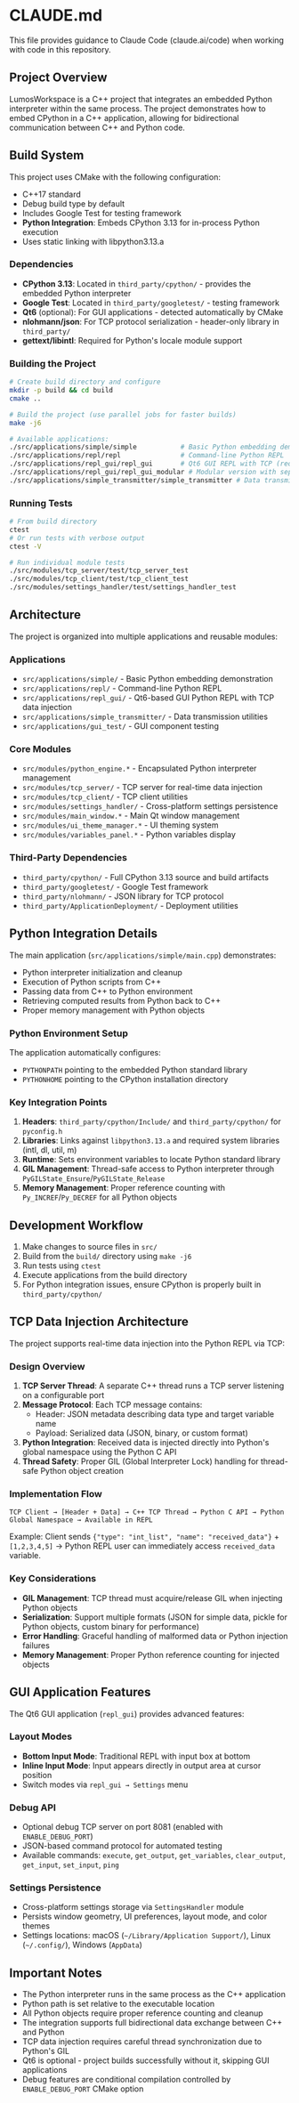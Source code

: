 # CLAUDE.md

This file provides guidance to Claude Code (claude.ai/code) when working with code in this repository.

## Project Overview

LumosWorkspace is a C++ project that integrates an embedded Python interpreter within the same process. The project demonstrates how to embed CPython in a C++ application, allowing for bidirectional communication between C++ and Python code.

## Build System

This project uses CMake with the following configuration:
- C++17 standard
- Debug build type by default
- Includes Google Test for testing framework
- **Python Integration**: Embeds CPython 3.13 for in-process Python execution
- Uses static linking with libpython3.13.a

### Dependencies

- **CPython 3.13**: Located in `third_party/cpython/` - provides the embedded Python interpreter
- **Google Test**: Located in `third_party/googletest/` - testing framework  
- **Qt6** (optional): For GUI applications - detected automatically by CMake
- **nlohmann/json**: For TCP protocol serialization - header-only library in `third_party/`
- **gettext/libintl**: Required for Python's locale module support

### Building the Project

```bash
# Create build directory and configure
mkdir -p build && cd build
cmake ..

# Build the project (use parallel jobs for faster builds)
make -j6

# Available applications:
./src/applications/simple/simple           # Basic Python embedding demo
./src/applications/repl/repl               # Command-line Python REPL
./src/applications/repl_gui/repl_gui       # Qt6 GUI REPL with TCP (requires Qt6)
./src/applications/repl_gui/repl_gui_modular # Modular version with separate components
./src/applications/simple_transmitter/simple_transmitter # Data transmission utility
```

### Running Tests

```bash
# From build directory
ctest
# Or run tests with verbose output
ctest -V

# Run individual module tests
./src/modules/tcp_server/test/tcp_server_test
./src/modules/tcp_client/test/tcp_client_test  
./src/modules/settings_handler/test/settings_handler_test
```

## Architecture

The project is organized into multiple applications and reusable modules:

### Applications
- `src/applications/simple/` - Basic Python embedding demonstration
- `src/applications/repl/` - Command-line Python REPL
- `src/applications/repl_gui/` - Qt6-based GUI Python REPL with TCP data injection
- `src/applications/simple_transmitter/` - Data transmission utilities
- `src/applications/gui_test/` - GUI component testing

### Core Modules
- `src/modules/python_engine.*` - Encapsulated Python interpreter management
- `src/modules/tcp_server/` - TCP server for real-time data injection
- `src/modules/tcp_client/` - TCP client utilities  
- `src/modules/settings_handler/` - Cross-platform settings persistence
- `src/modules/main_window.*` - Main Qt window management
- `src/modules/ui_theme_manager.*` - UI theming system
- `src/modules/variables_panel.*` - Python variables display

### Third-Party Dependencies
- `third_party/cpython/` - Full CPython 3.13 source and build artifacts
- `third_party/googletest/` - Google Test framework
- `third_party/nlohmann/` - JSON library for TCP protocol
- `third_party/ApplicationDeployment/` - Deployment utilities

## Python Integration Details

The main application (`src/applications/simple/main.cpp`) demonstrates:
- Python interpreter initialization and cleanup
- Execution of Python scripts from C++
- Passing data from C++ to Python environment
- Retrieving computed results from Python back to C++
- Proper memory management with Python objects

### Python Environment Setup

The application automatically configures:
- `PYTHONPATH` pointing to the embedded Python standard library
- `PYTHONHOME` pointing to the CPython installation directory

### Key Integration Points

1. **Headers**: `third_party/cpython/Include/` and `third_party/cpython/` for `pyconfig.h`
2. **Libraries**: Links against `libpython3.13.a` and required system libraries (intl, dl, util, m)
3. **Runtime**: Sets environment variables to locate Python standard library
4. **GIL Management**: Thread-safe access to Python interpreter through `PyGILState_Ensure`/`PyGILState_Release`
5. **Memory Management**: Proper reference counting with `Py_INCREF`/`Py_DECREF` for all Python objects

## Development Workflow

1. Make changes to source files in `src/`
2. Build from the `build/` directory using `make -j6`
3. Run tests using `ctest`
4. Execute applications from the build directory
5. For Python integration issues, ensure CPython is properly built in `third_party/cpython/`

## TCP Data Injection Architecture

The project supports real-time data injection into the Python REPL via TCP:

### Design Overview

1. **TCP Server Thread**: A separate C++ thread runs a TCP server listening on a configurable port
2. **Message Protocol**: Each TCP message contains:
   - Header: JSON metadata describing data type and target variable name
   - Payload: Serialized data (JSON, binary, or custom format)
3. **Python Integration**: Received data is injected directly into Python's global namespace using the Python C API
4. **Thread Safety**: Proper GIL (Global Interpreter Lock) handling for thread-safe Python object creation

### Implementation Flow

```
TCP Client → [Header + Data] → C++ TCP Thread → Python C API → Python Global Namespace → Available in REPL
```

Example: Client sends `{"type": "int_list", "name": "received_data"}` + `[1,2,3,4,5]` → Python REPL user can immediately access `received_data` variable.

### Key Considerations

- **GIL Management**: TCP thread must acquire/release GIL when injecting Python objects
- **Serialization**: Support multiple formats (JSON for simple data, pickle for Python objects, custom binary for performance)
- **Error Handling**: Graceful handling of malformed data or Python injection failures
- **Memory Management**: Proper Python reference counting for injected objects

## GUI Application Features

The Qt6 GUI application (`repl_gui`) provides advanced features:

### Layout Modes
- **Bottom Input Mode**: Traditional REPL with input box at bottom
- **Inline Input Mode**: Input appears directly in output area at cursor position
- Switch modes via `repl_gui → Settings` menu

### Debug API
- Optional debug TCP server on port 8081 (enabled with `ENABLE_DEBUG_PORT`)
- JSON-based command protocol for automated testing
- Available commands: `execute`, `get_output`, `get_variables`, `clear_output`, `get_input`, `set_input`, `ping`

### Settings Persistence  
- Cross-platform settings storage via `SettingsHandler` module
- Persists window geometry, UI preferences, layout mode, and color themes
- Settings locations: macOS (`~/Library/Application Support/`), Linux (`~/.config/`), Windows (`AppData`)

## Important Notes

- The Python interpreter runs in the same process as the C++ application
- Python path is set relative to the executable location
- All Python objects require proper reference counting and cleanup
- The integration supports full bidirectional data exchange between C++ and Python
- TCP data injection requires careful thread synchronization due to Python's GIL
- Qt6 is optional - project builds successfully without it, skipping GUI applications
- Debug features are conditional compilation controlled by `ENABLE_DEBUG_PORT` CMake option